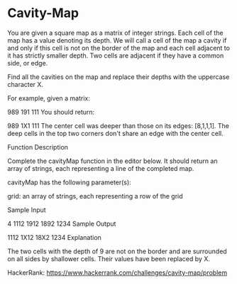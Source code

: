 # Cavity-Map
You are given a square map as a matrix of integer strings. Each cell of the map has a value denoting its depth. We will call a cell of the map a cavity if and only if this cell is not on the border of the map and each cell adjacent to it has strictly smaller depth. Two cells are adjacent if they have a common side, or edge.

Find all the cavities on the map and replace their depths with the uppercase character X.

For example, given a matrix:

989
191
111
You should return:

989
1X1
111
The center cell was deeper than those on its edges: [8,1,1,1]. The deep cells in the top two corners don't share an edge with the center cell.

Function Description

Complete the cavityMap function in the editor below. It should return an array of strings, each representing a line of the completed map.

cavityMap has the following parameter(s):

grid: an array of strings, each representing a row of the grid

Sample Input

4
1112
1912
1892
1234
Sample Output

1112
1X12
18X2
1234
Explanation

The two cells with the depth of 9 are not on the border and are surrounded on all sides by shallower cells. Their values have been replaced by X.

HackerRank: https://www.hackerrank.com/challenges/cavity-map/problem
